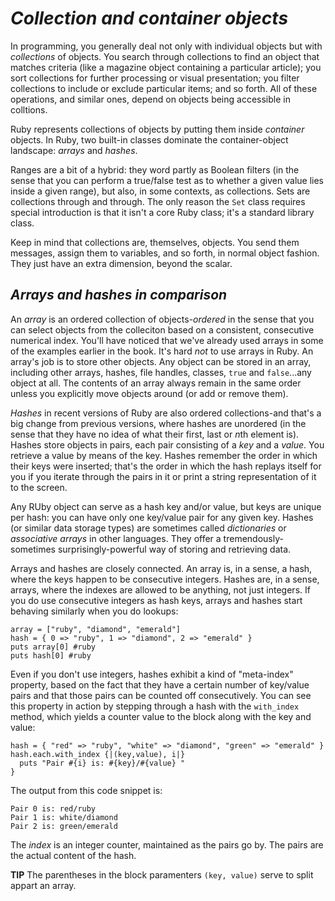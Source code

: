 # *Collection and container objects* #
In programming, you generally deal not only with individual objects but with *collections* of objects. You search through collections to find an object that matches criteria (like a magazine object containing a particular article); you sort collections for further processing or visual presentation; you filter collections to include or exclude particular items; and so forth. All of these operations, and similar ones, depend on objects being accessible in colltions. 

Ruby represents collections of objects by putting them inside *container* objects. In Ruby, two built-in classes dominate the container-object landscape: *arrays* and *hashes*. 

Ranges are a bit of a hybrid: they word partly as Boolean filters (in the sense that you can perform a true/false test as to whether a given value lies inside a given range), but also, in some contexts, as collections. Sets are collections through and through. The only reason the `Set` class requires special introduction is that it isn't a core Ruby class; it's a standard library class. 

Keep in mind that collections are, themselves, objects. You send them messages, assign them to variables, and so forth, in normal object fashion. They just have an extra dimension, beyond the scalar. 

## *Arrays and hashes in comparison* ##
An *array* is an ordered collection of objects-*ordered* in the sense that you can select objects from the colleciton based on a consistent, consecutive numerical index. You'll have noticed that we've already used arrays in some of the examples earlier in the book. It's hard *not* to use arrays in Ruby. An array's job is to store other objects. Any object can be stored in an array, including other arrays, hashes, file handles, classes, `true` and `false`...any object at all. The contents of an array always remain in the same order unless you explicitly move objects around (or add or remove them).

*Hashes* in recent versions of Ruby are also ordered collections-and that's a big change from previous versions, where hashes are unordered (in the sense that they have no idea of what their first, last or *n*th element is). Hashes store objects in pairs, each pair consisting of a *key* and a *value*. You retrieve a value by means of the key. Hashes remember the order in which their keys were inserted; that's the order in which the hash replays itself for you if you iterate through the pairs in it or print a string representation of it to the screen.

Any RUby object can serve as a hash key and/or value, but keys are unique per hash: you can have only one key/value pair for any given key. Hashes (or similar data storage types) are sometimes called *dictionaries* or *associative arrays* in other languages. They offer a tremendously-sometimes surprisingly-powerful way of storing and retrieving data. 

Arrays and hashes are closely connected. An array is, in a sense, a hash, where the keys happen to be consecutive integers. Hashes are, in a sense, arrays, where the indexes are allowed to be anything, not just integers. If you do use consecutive integers as hash keys, arrays and hashes start behaving similarly when you do lookups:

```irb 
array = ["ruby", "diamond", "emerald"]
hash = { 0 => "ruby", 1 => "diamond", 2 => "emerald" }
puts array[0] #ruby 
puts hash[0] #ruby 
```
Even if you don't use integers, hashes exhibit a kind of "meta-index" property, based on the fact that they have a certain number of key/value pairs and that those pairs can be counted off consecutively. You can see this property in action by stepping through a hash with the `with_index` method, which yields a counter value to the block along with the key and value:

```irb 
hash = { "red" => "ruby", "white" => "diamond", "green" => "emerald" }
hash.each.with_index {|(key,value), i|}
  puts "Pair #{i} is: #{key}/#{value} "
}
```
The output from this code snippet is:

```irb 
Pair 0 is: red/ruby 
Pair 1 is: white/diamond 
Pair 2 is: green/emerald
```
The *index* is an integer counter, maintained as the pairs go by. The pairs are the actual content of the hash.

**TIP** The parentheses in the block paramenters `(key, value)` serve to split appart an array.
